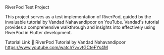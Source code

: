 RiverPod Test Project

This project serves as a test implementation of RiverPod, guided by the invaluable tutorial by Vandad Nahavandipoor on YouTube. Vandad's tutorial provides a comprehensive walkthrough and insights into effectively using RiverPod in Flutter development.

Tutorial Link
🎥 RiverPod Tutorial by Vandad Nahavandipoor
https://www.youtube.com/watch?v=vtGCteFYs4M
